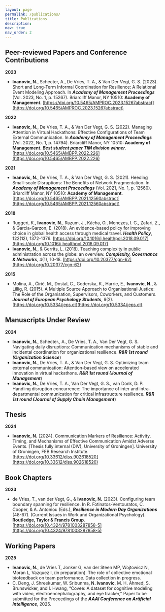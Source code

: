 ```yaml
---
layout: page
permalink: /publications/
title: Publications
description: 
nav: true
nav_order: 2
---
```


## Peer-reviewed Papers and Conference Contributions

**2023**

- **Ivanovic, N.**, Schecter, A., De Vries, T. A., & Van Der Vegt, G. S. (2023). Short and Long-Term Informal Coordination for Resilience: A Relational Event Modeling Approach. In **_Academy of Management Proceedings_** (Vol. 2023, No. 1, p. 15267). Briarcliff Manor, NY 10510: **Academy of Management**. [https://doi.org/10.5465/AMPROC.2023.15267abstract](https://doi.org/10.5465/AMPROC.2023.15267abstract)

**2022**

- **Ivanovic, N.**, De Vries, T. A., & Van Der Vegt, G. S. (2022). Managing Attention in Virtual Hackathons: Effective Configurations of Team External Communication. In **_Academy of Management Proceedings_** (Vol. 2022, No. 1, p. 14794). Briarcliff Manor, NY 10510: **Academy of Management**. **_Best student paper TIM division winner_**. [https://doi.org/10.5465/AMBPP.2022.226](https://doi.org/10.5465/AMBPP.2022.226)

**2021**

- **Ivanovic, N.**, De Vries, T. A., & Van Der Vegt, G. S. (2021). Heeding Small-scale Disruptions: The Benefits of Network Fragmentation. In **_Academy of Management Proceedings_** (Vol. 2021, No. 1, p. 12560). Briarcliff Manor, NY 10510: **Academy of Management**. [https://doi.org/10.5465/AMBPP.2021.12560abstract](https://doi.org/10.5465/AMBPP.2021.12560abstract)

**2018**

- Ruggeri, K., **Ivanovic, N.**, Razum, J., Kácha, O., Menezes, I. G., Zafari, Z., & Garcia-Garzon, E. (2018). An evidence-based policy for improving choice in global health access through medical travel. **_Health Policy_**, 122(12), 1372-1376. [https://doi.org/10.1016/j.healthpol.2018.09.017](https://doi.org/10.1016/j.healthpol.2018.09.017)
- **Ivanovic, N.**, & Gerrits, L. (2018). Teaching complexity in public administration across the globe: an overview. **_Complexity, Governance & Networks_**, 4(1), 10-18. [https://doi.org/10.20377/cgn-62](https://doi.org/10.20377/cgn-62)

**2015**

- Molina, A., Ćirić, M., Dostal, C., Goderska, K., Harrie, E., **Ivanovic, N.**, & Lillig, R. (2015). A Multiple Source Approach to Organisational Justice: The Role of the Organisation, Supervisors, Coworkers, and Customers. **_Journal of European Psychology Students_**, 6(2). [https://doi.org/10.5334/jeps.ct](https://doi.org/10.5334/jeps.ct)


## Manuscripts Under Review

**2024**

- **Ivanovic, N.**, Schecter., A., De Vries, T. A., Van Der Vegt, G. S. Navigating daily disruptions: Communication mechanisms of stable and incidental coordination for organizational resilience. **_R&R 1st round (Organization Science_**)
- **Ivanovic, N.**, De Vries, T. A., & Van Der Vegt, G. S. Optimizing team external communication: Attention-based view on accelerated innovation in virtual hackathons. **_R&R 1st round (Journal of Management_**)
- **Ivanovic, N.**, De Vries, T. A., Van Der Vegt, G. S., van Donk, D. P. Handling disruption concurrence: The importance of inter and intra-departmental communication for critical infrastructure resilience. **_R&R 1st round (Journal of Supply Chain Management_**)


## Thesis

**2024**

- **Ivanovic, N.** (2024). Communication Markers of Resilience: Activity, Timing, and Mechanisms of Effective Communication Amidst Adverse Events. [Thesis fully internal (DIV), University of Groningen]. University of Groningen, FEB Research Institute. [https://doi.org/10.33612/diss.902618520](https://doi.org/10.33612/diss.902618520)


## Book Chapters

**2023**

- de Vries, T., van der Vegt, G., & **Ivanovic, N.** (2023). Configuring team boundary spanning for resilience. In R. Fotinatos-Ventouratos, C. Cooper, & A. Antoniou (Eds.), **_Resilience in Modern Day Organizations_** (48-67). (Current Issues in Work and Organizational Psychology). **Routledge, Taylor & Francis Group**. [https://doi.org/10.4324/9781003287858-5](https://doi.org/10.4324/9781003287858-5)


## Working Papers

**2025**

- **Ivanovic, N.**, de Vries T, Jonker G, van der Steen MP, Wojtowicz N, Moran L, Vazquez I, (in preparation). The role of collective emotional biofeedback on team performance. Data collection in progress.
- C. Deng, J. Shreekumar, W. Sribunma, **N. Ivanovic**, M. H. Ahmed, S. Brunswicker, and I. Hwang, “Covee: A dataset for cognitive modeling with video, electroencephalography, and eye tracker,” Paper to be submitted for the Proceedings of the **_AAAI Conference on Artificial Intelligence_**, 2025.

